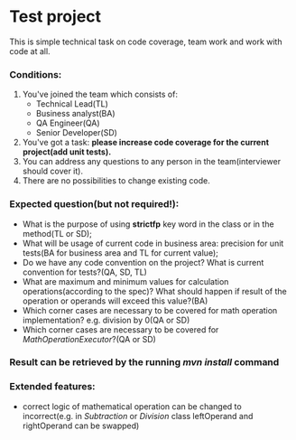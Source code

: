 # Test project
This is simple technical task on code coverage, team work and work with code at all.

### Conditions:
1. You've joined the team which consists of:
    * Technical Lead(TL)
    * Business analyst(BA)
    * QA Engineer(QA)
    * Senior Developer(SD)
2. You've got a task: __please increase code coverage for the current project(add unit tests).__
3. You can address any questions to any person in the team(interviewer should cover it).
4. There are no possibilities to change existing code.

### Expected question(but not required!):
  - What is the purpose of using __strictfp__ key word in the class or in the method(TL or SD);
  - What will be usage of current code in business area: precision for unit tests(BA for business area and TL for current value);
  - Do we have any code convention on the project? What is current convention for tests?(QA, SD, TL)
  - What are maximum and minimum values for calculation operations(according to the spec)? What should happen if result of the operation or operands will exceed this value?(BA)
  - Which corner cases are necessary to be covered for math operation implementation? e.g. division by 0(QA or SD)
  - Which corner cases are necessary to be covered for _MathOperationExecutor_?(QA or SD)

### Result can be retrieved by the running _mvn install_ command

### Extended features:
* correct logic of mathematical operation can be changed to incorrect(e.g. in _Subtraction_ or _Division_ class leftOperand and rightOperand can be swapped)
